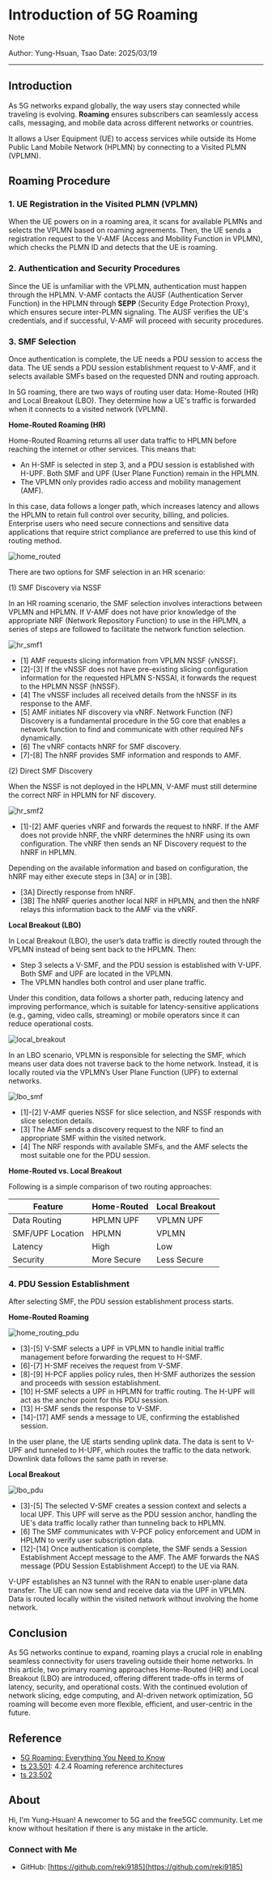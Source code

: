 # Introduction of 5G Roaming
>[!NOTE]
> Author: Yung-Hsuan, Tsao
> Date: 2025/03/19
---

## Introduction

As 5G networks expand globally, the way users stay connected while traveling is evolving. **Roaming** ensures subscribers can seamlessly access calls, messaging, and mobile data across different networks or countries.

It allows a User Equipment (UE) to access services while outside its Home Public Land Mobile Network (HPLMN) by connecting to a Visited PLMN (VPLMN).

## Roaming Procedure

### 1. UE Registration in the Visited PLMN (VPLMN)

When the UE powers on in a roaming area, it scans for available PLMNs and selects the VPLMN based on roaming agreements. Then, the UE sends a registration request to the V-AMF (Access and Mobility Function in VPLMN), which checks the PLMN ID and detects that the UE is roaming.

### 2. Authentication and Security Procedures

Since the UE is unfamiliar with the VPLMN, authentication must happen through the HPLMN. V-AMF contacts the AUSF (Authentication Server Function) in the HPLMN through **SEPP** (Security Edge Protection Proxy), which ensures secure inter-PLMN signaling. The AUSF verifies the UE's credentials, and if successful, V-AMF will proceed with security procedures.

### 3. SMF Selection

Once authentication is complete, the UE needs a PDU session to access the data. The UE sends a PDU session establishment request to V-AMF, and it selects available SMFs based on the requested DNN and routing approach.

In 5G roaming, there are two ways of routing user data: Home-Routed (HR) and Local Breakout (LBO). They determine how a UE's traffic is forwarded when it connects to a visited network (VPLMN).

**Home-Routed Roaming (HR)**

Home-Routed Roaming returns all user data traffic to HPLMN before reaching the internet or other services. This means that:

- An H-SMF is selected in step 3, and a PDU session is established with H-UPF. Both SMF and UPF (User Plane Function) remain in the HPLMN.
- The VPLMN only provides radio access and mobility management (AMF).

In this case, data follows a longer path, which increases latency and allows the HPLMN to retain full control over security, billing, and policies.  Enterprise users who need secure connections and sensitive data applications that require strict compliance are preferred to use this kind of routing method.

![home_routed](./home_routed.png)

There are two options for SMF selection in an HR scenario:

(1) SMF Discovery via NSSF

In an HR roaming scenario, the SMF selection involves interactions between VPLMN and HPLMN. If V-AMF does not have prior knowledge of the appropriate NRF (Network Repository Function) to use in the HPLMN, a series of steps are followed to facilitate the network function selection.

![hr_smf1](./hr_smf1.png)

- [1] AMF requests slicing information from VPLMN NSSF (vNSSF).
- [2]-[3] If the vNSSF does not have pre-existing slicing configuration information for the requested HPLMN S-NSSAI, it forwards the request to the HPLMN NSSF (hNSSF).
- [4] The vNSSF includes all received details from the hNSSF in its response to the AMF.
- [5] AMF initiates NF discovery via vNRF. Network Function (NF) Discovery is a fundamental procedure in the 5G core that enables a network function to find and communicate with other required NFs dynamically. 
- [6] The vNRF contacts hNRF for SMF discovery.
- [7]-[8] The hNRF provides SMF information and responds to AMF.

(2) Direct SMF Discovery

When the NSSF is not deployed in the HPLMN, V-AMF must still determine the correct NRF in HPLMN for NF discovery.

![hr_smf2](./hr_smf2.png)

- [1]-[2] AMF queries vNRF and forwards the request to hNRF. If the AMF does not provide hNRF, the vNRF determines the hNRF using its own configuration. The vNRF then sends an NF Discovery request to the hNRF in HPLMN.

Depending on the available information and based on configuration, the hNRF may either execute steps in [3A] or in [3B]. 

- [3A] Directly response from hNRF.
- [3B] The hNRF queries another local NRF in HPLMN, and then the hNRF relays this information back to the AMF via the vNRF.


**Local Breakout (LBO)**

In Local Breakout (LBO), the user’s data traffic is directly routed through the VPLMN instead of being sent back to the HPLMN. Then:

- Step 3 selects a V-SMF, and the PDU session is established with V-UPF. Both SMF and UPF are located in the VPLMN.
- The VPLMN handles both control and user plane traffic.

Under this condition, data follows a shorter path, reducing latency and improving performance, which is suitable for latency-sensitive applications (e.g., gaming, video calls, streaming) or mobile operators since it can reduce operational costs.

![local_breakout](./local_breakout.png)

In an LBO scenario, VPLMN is responsible for selecting the SMF, which means user data does not traverse back to the home network. Instead, it is locally routed via the VPLMN’s User Plane Function (UPF) to external networks.

![lbo_smf](./lbo_smf.png)

- [1]-[2] V-AMF queries NSSF for slice selection, and NSSF responds with slice selection details.
- [3] The AMF sends a discovery request to the NRF to find an appropriate SMF within the visited network.
- [4] The NRF responds with available SMFs, and the AMF selects the most suitable one for the PDU session. 

**Home-Routed vs. Local Breakout**

Following is a simple comparison of two routing approaches:

| Feature          | Home-Routed | Local Breakout |
| ---------------- | ----------- | -------------- |
| Data Routing     | HPLMN UPF   | VPLMN UPF      |
| SMF/UPF Location | HPLMN       | VPLMN          |
| Latency          | High        | Low            |
| Security         | More Secure | Less Secure    |

### 4. PDU Session Establishment

After selecting SMF, the PDU session establishment process starts.

**Home-Routed Roaming**

![home_routing_pdu](./home_routing_pdu.png)

- [3]-[5] V-SMF selects a UPF in VPLMN to handle initial traffic management before forwarding the request to H-SMF.
- [6]-[7] H-SMF receives the request from V-SMF.
- [8]-[9] H-PCF applies policy rules, then H-SMF authorizes the session and proceeds with session establishment.
- [10] H-SMF selects a UPF in HPLMN for traffic routing. The H-UPF will act as the anchor point for this PDU session.
- [13] H-SMF sends the response to V-SMF.
- [14]-[17] AMF sends a message to UE, confirming the established session.

In the user plane, the UE starts sending uplink data. The data is sent to V-UPF and tunneled to H-UPF, which routes the traffic to the data network. Downlink data follows the same path in reverse.

**Local Breakout**

![lbo_pdu](./lbo_pdu.png)

- [3]-[5] The selected V-SMF creates a session context and selects a local UPF. This UPF will serve as the PDU session anchor, handling the UE's data traffic locally rather than tunneling back to HPLMN.
- [6] The SMF communicates with V-PCF policy enforcement and UDM in HPLMN to verify user subscription data.
- [12]-[14] Once authentication is complete, the SMF sends a Session Establishment Accept message to the AMF. The AMF forwards the NAS message (PDU Session Establishment Accept) to the UE via RAN.

V-UPF establishes an N3 tunnel with the RAN to enable user-plane data transfer. The UE can now send and receive data via the UPF in VPLMN. Data is routed locally within the visited network without involving the home network.

## Conclusion

As 5G networks continue to expand, roaming plays a crucial role in enabling seamless connectivity for users traveling outside their home networks. In this article, two primary roaming approaches Home-Routed (HR) and Local Breakout (LBO) are introduced, offering different trade-offs in terms of latency, security, and operational costs. With the continued evolution of network slicing, edge computing, and AI-driven network optimization, 5G roaming will become even more flexible, efficient, and user-centric in the future.

## Reference
- [5G Roaming: Everything You Need to Know](https://titaniumplatform.com/news-insights/5g-roaming-everything-you-need-to-know)
- [ts 23.501](https://www.etsi.org/deliver/etsi_ts/123500_123599/123501/17.05.00_60/ts_123501v170500p.pdf): 4.2.4 Roaming reference architectures
- [ts 23.502](https://www.etsi.org/deliver/etsi_ts/123500_123599/123502/17.04.00_60/ts_123502v170400p.pdf)

## About
Hi, I'm Yung-Hsuan!  A newcomer to 5G and the free5GC community. Let me know without hesitation if there is any mistake in the article.

### Connect with Me

- GitHub: [https://github.com/reki9185](https://github.com/reki9185)